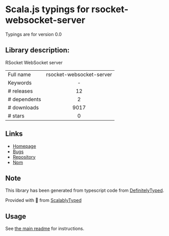 
# Scala.js typings for rsocket-websocket-server

Typings are for version 0.0

## Library description:
RSocket WebSocket server

|                    |                 |
| ------------------ | :-------------: |
| Full name          | rsocket-websocket-server |
| Keywords           | - |
| # releases         | 12 |
| # dependents       | 2 |
| # downloads        | 9017 |
| # stars            | 0 |

## Links
- [Homepage](https://github.com/rsocket/rsocket-js#readme)
- [Bugs](https://github.com/rsocket/rsocket-js/issues)
- [Repository](https://github.com/rsocket/rsocket-js)
- [Npm](https://www.npmjs.com/package/rsocket-websocket-server)
    


## Note
This library has been generated from typescript code from [DefinitelyTyped](https://definitelytyped.org).

Provided with :purple_heart: from [ScalablyTyped](https://github.com/oyvindberg/ScalablyTyped)

## Usage
See [the main readme](../../readme.md) for instructions.


